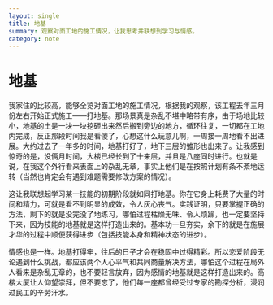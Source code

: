 ```yaml
---
layout: single
title: 地基
summary: 观察对面工地的施工情况，让我思考并联想到学习与情感。
category: note
---
```


# 地基

我家住的比较高，能够全览对面工地的施工情况，根据我的观察，该工程去年三月份左右开始正式施工——打地基。那场景真是杂乱不堪中略带有序，由于场地比较小，地基的土是一块一块挖砸出来然后搬到旁边的地方，循环往复，一切都在工地内完成，反正那段时间我是看傻了，心想这什么玩意儿啊，一周接一周地看不出进展。大约过去了一年多的时间，地基打好了，地下三层的雏形也出来了。让我感到惊奇的是，没俩月时间，大楼已经长到了十来层，并且是八座同时进行。也就是说，在我这个外行看来表面上的杂乱无章，事实上他们是在按照计划有条不紊地运转（当然也肯定会有遇到难题需要修改方案的情况）。

这让我联想起学习某一技能的初期阶段就如同打地基。你在它身上耗费了大量的时间和精力，可就是看不到明显的成效，令人灰心丧气。实践证明，只要掌握正确的方法，剩下的就是没完没了地练习，哪怕过程枯燥无味、令人烦躁，也一定要坚持下来，因为技能的地基就是这样打造出来的。基本功一旦夯实，余下的就是在施展才华的过程中顺便获得进步（包括技能本身和精神状态的进步）。

情感也是一样。地基打得牢，往后的日子才会在稳固中过得精彩。所以恋爱阶段无论遇到什么挑战，都应该两个人心平气和共同商量解决方法，哪怕这个过程在局外人看来是杂乱无章的，也不要轻言放弃，因为感情的地基就是这样打造出来的。高楼大厦让人仰望崇拜，但不要忘了，他们每一座都曾经受过专家的勘探分析，浸润过民工的辛劳汗水。
